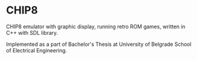# CHIP8

CHIP8 emulator with graphic display, running retro ROM games, written in C++ with SDL library.

Implemented as a part of Bachelor's Thesis at University of Belgrade School of Electrical Engineering.
